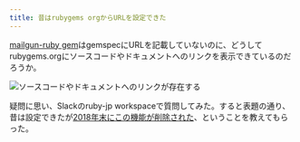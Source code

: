 ```yaml
---
title: 昔はrubygems orgからURLを設定できた
---
```

[mailgun-ruby gem](https://rubygems.org/gems/mailgun-ruby)はgemspecにURLを記載していないのに、どうしてrubygems.orgにソースコードやドキュメントへのリンクを表示できているのだろうか。

![](https://lh5.googleusercontent.com/AcsLld1hOva3NRF4Dj5dbjvyn1ZbRD3uWbOAdgYEOxZNC1jxPapPcU5xxvAx5jt66C0XAWHcUkk9vxL3h5T8wHLTd7WB_B7JR_Uf9wy0pRgN3JZtS4C_zNUIIMhrWZy5TOP06LaUN_J2Q5PgeTSP_TrhBbOLbFx9eAwM2stYdYnvlNbZp3pjSiaNF1l8 "ソースコードやドキュメントへのリンクが存在する")

疑問に思い、Slackのruby-jp workspaceで質問してみた。すると表題の通り、昔は設定できたが[2018年末にこの機能が削除された](https://github.com/rubygems/rubygems.org/pull/1815)、ということを教えてもらった。
